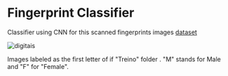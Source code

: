 # Fingerprint Classifier
Classifier using CNN for  this scanned fingerprints images [dataset](https://onedrive.live.com/?authkey=!AF-0SxTBwHrFlL0&id=1EE010F02EE2AD2A!585661&cid=1EE010F02EE2AD2A)

![digitais](https://github.com/joaopedro-xy/Fingerprint-Classifier-/assets/85851014/baf4c29b-2cd6-4eb0-bc39-632668ece658)

Images labeled as the first letter of if "Treino" folder . "M" stands for Male and "F" for "Female". 

